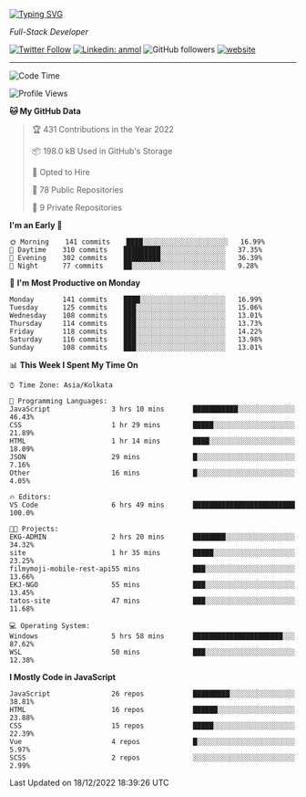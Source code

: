 [![Typing SVG](https://readme-typing-svg.herokuapp.com?lines=HI%2C+I'm+Tonal;I'm+a+Full+Stack+Developer)](https://git.io/typing-svg)

<p><em>Full-Stack Developer</em></p>

[![Twitter Follow](https://img.shields.io/twitter/follow/tonalmathew?style=flat)](https://twitter.com/intent/follow?screen_name=tonalmathew)
[![Linkedin: anmol](https://img.shields.io/badge/tonal-mathew?style=flat-square&logo=Linkedin&logoColor=white&link=https://www.linkedin.com/in/tonal-mathew/)](https://www.linkedin.com/in/tonal-mathew/)
![GitHub followers](https://img.shields.io/github/followers/tonalmathew?label=Follow&style=social)
[![website](https://img.shields.io/badge/Website-46a2f1.svg?&style=flat-square&logo=Google-Chrome&logoColor=white&link=http://tonalmathew.github.io/)](http://tonalmathew.github.io/)

---
<!--START_SECTION:waka-->
![Code Time](http://img.shields.io/badge/Code%20Time-863%20hrs%2054%20mins-blue)

![Profile Views](http://img.shields.io/badge/Profile%20Views-1-blue)

**🐱 My GitHub Data** 

> 🏆 431 Contributions in the Year 2022
 > 
> 📦 198.0 kB Used in GitHub's Storage 
 > 
> 💼 Opted to Hire
 > 
> 📜 78 Public Repositories 
 > 
> 🔑 9 Private Repositories  
 > 
**I'm an Early 🐤** 

```text
🌞 Morning    141 commits    ████░░░░░░░░░░░░░░░░░░░░░   16.99% 
🌆 Daytime    310 commits    █████████░░░░░░░░░░░░░░░░   37.35% 
🌃 Evening    302 commits    █████████░░░░░░░░░░░░░░░░   36.39% 
🌙 Night      77 commits     ██░░░░░░░░░░░░░░░░░░░░░░░   9.28%

```
📅 **I'm Most Productive on Monday** 

```text
Monday       141 commits    ████░░░░░░░░░░░░░░░░░░░░░   16.99% 
Tuesday      125 commits    ███░░░░░░░░░░░░░░░░░░░░░░   15.06% 
Wednesday    108 commits    ███░░░░░░░░░░░░░░░░░░░░░░   13.01% 
Thursday     114 commits    ███░░░░░░░░░░░░░░░░░░░░░░   13.73% 
Friday       118 commits    ███░░░░░░░░░░░░░░░░░░░░░░   14.22% 
Saturday     116 commits    ███░░░░░░░░░░░░░░░░░░░░░░   13.98% 
Sunday       108 commits    ███░░░░░░░░░░░░░░░░░░░░░░   13.01%

```


📊 **This Week I Spent My Time On** 

```text
⌚︎ Time Zone: Asia/Kolkata

💬 Programming Languages: 
JavaScript               3 hrs 10 mins       ███████████░░░░░░░░░░░░░░   46.43% 
CSS                      1 hr 29 mins        █████░░░░░░░░░░░░░░░░░░░░   21.89% 
HTML                     1 hr 14 mins        ████░░░░░░░░░░░░░░░░░░░░░   18.09% 
JSON                     29 mins             █░░░░░░░░░░░░░░░░░░░░░░░░   7.16% 
Other                    16 mins             █░░░░░░░░░░░░░░░░░░░░░░░░   4.05%

🔥 Editors: 
VS Code                  6 hrs 49 mins       █████████████████████████   100.0%

🐱‍💻 Projects: 
EKG-ADMIN                2 hrs 20 mins       ████████░░░░░░░░░░░░░░░░░   34.32% 
site                     1 hr 35 mins        █████░░░░░░░░░░░░░░░░░░░░   23.25% 
filmymoji-mobile-rest-api55 mins             ███░░░░░░░░░░░░░░░░░░░░░░   13.66% 
EKJ-NGO                  55 mins             ███░░░░░░░░░░░░░░░░░░░░░░   13.45% 
tatos-site               47 mins             ███░░░░░░░░░░░░░░░░░░░░░░   11.68%

💻 Operating System: 
Windows                  5 hrs 58 mins       ██████████████████████░░░   87.62% 
WSL                      50 mins             ███░░░░░░░░░░░░░░░░░░░░░░   12.38%

```

**I Mostly Code in JavaScript** 

```text
JavaScript               26 repos            █████████░░░░░░░░░░░░░░░░   38.81% 
HTML                     16 repos            ██████░░░░░░░░░░░░░░░░░░░   23.88% 
CSS                      15 repos            █████░░░░░░░░░░░░░░░░░░░░   22.39% 
Vue                      4 repos             █░░░░░░░░░░░░░░░░░░░░░░░░   5.97% 
SCSS                     2 repos             ░░░░░░░░░░░░░░░░░░░░░░░░░   2.99%

```



 Last Updated on 18/12/2022 18:39:26 UTC
<!--END_SECTION:waka-->
